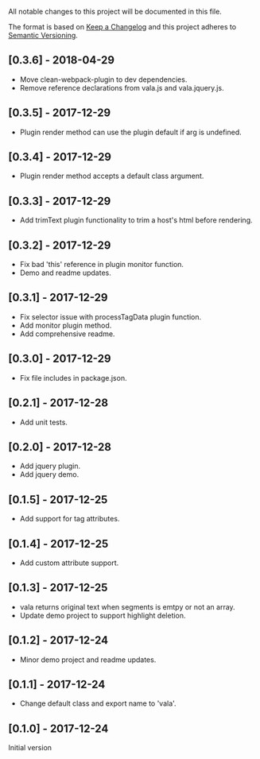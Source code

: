 All notable changes to this project will be documented in this file.

The format is based on [Keep a Changelog](http://keepachangelog.com/en/1.0.0/)
and this project adheres to [Semantic Versioning](http://semver.org/spec/v2.0.0.html).

## [0.3.6] - 2018-04-29
- Move clean-webpack-plugin to dev dependencies.
- Remove reference declarations from vala.js and vala.jquery.js.

## [0.3.5] - 2017-12-29
- Plugin render method can use the plugin default if arg is undefined.

## [0.3.4] - 2017-12-29
- Plugin render method accepts a default class argument.

## [0.3.3] - 2017-12-29
- Add trimText plugin functionality to trim a host's html before rendering.

## [0.3.2] - 2017-12-29
- Fix bad 'this' reference in plugin monitor function.
- Demo and readme updates.

## [0.3.1] - 2017-12-29
- Fix selector issue with processTagData plugin function.
- Add monitor plugin method.
- Add comprehensive readme.

## [0.3.0] - 2017-12-29
- Fix file includes in package.json.

## [0.2.1] - 2017-12-28
- Add unit tests.

## [0.2.0] - 2017-12-28
- Add jquery plugin.
- Add jquery demo.

## [0.1.5] - 2017-12-25
- Add support for tag attributes.

## [0.1.4] - 2017-12-25
- Add custom attribute support.

## [0.1.3] - 2017-12-25
- vala returns original text when segments is emtpy or not an array.
- Update demo project to support highlight deletion.

## [0.1.2] - 2017-12-24
- Minor demo project and readme updates.

## [0.1.1] - 2017-12-24
- Change default class and export name to 'vala'.

## [0.1.0] - 2017-12-24
Initial version
